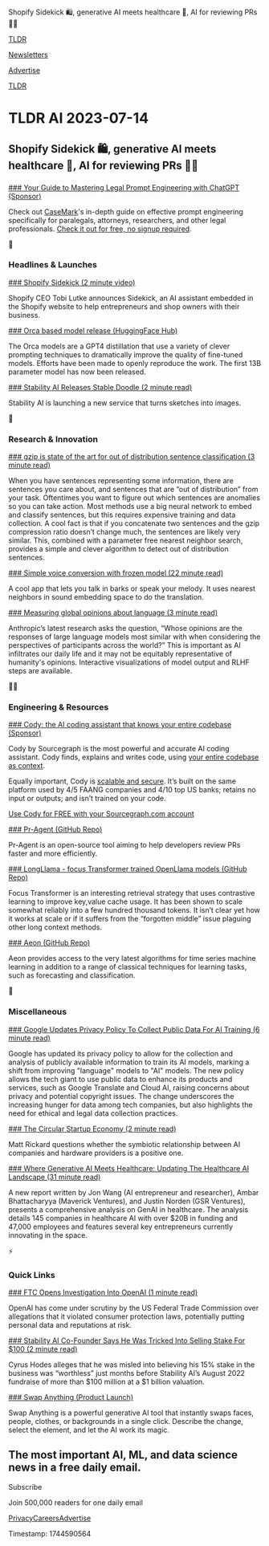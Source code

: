 Shopify Sidekick 🛍️, generative AI meets healthcare 🏥, AI for reviewing PRs 🧑‍💻

[TLDR](/)

[Newsletters](/newsletters)

[Advertise](https://advertise.tldr.tech/)

[TLDR](/)

# TLDR AI 2023-07-14

## Shopify Sidekick 🛍️, generative AI meets healthcare 🏥, AI for reviewing PRs 🧑‍💻

### 

[### Your Guide to Mastering Legal Prompt Engineering with ChatGPT (Sponsor)](https://www.legalpromptguide.com/?utm_source=tldrai)

Check out [CaseMark](https://www.casemark.ai/?utm_source=tldrai)'s in-depth guide on effective prompt engineering specifically for paralegals, attorneys, researchers, and other legal professionals. [Check it out for free, no signup required](https://www.legalpromptguide.com/?utm_source=tldrai).

🚀

### Headlines & Launches

[### Shopify Sidekick (2 minute video)](https://twitter.com/tobi/status/1679114154756669441?utm_source=tldrai)

Shopify CEO Tobi Lutke announces Sidekick, an AI assistant embedded in the Shopify website to help entrepreneurs and shop owners with their business.

[### Orca based model release (HuggingFace Hub)](https://huggingface.co/Open-Orca/OpenOrca-Preview1-13B?utm_source=tldrai)

The Orca models are a GPT4 distillation that use a variety of clever prompting techniques to dramatically improve the quality of fine-tuned models. Efforts have been made to openly reproduce the work. The first 13B parameter model has now been released.

[### Stability AI Releases Stable Doodle (2 minute read)](https://techcrunch.com/2023/07/13/stability-ai-releases-stable-doodle-a-sketch-to-image-tool/?utm_source=tldrai)

Stability AI is launching a new service that turns sketches into images.

🧠

### Research & Innovation

[### gzip is state of the art for out of distribution sentence classification (3 minute read)](https://github.com/bazingagin/npc_gzip?utm_source=tldrai)

When you have sentences representing some information, there are sentences you care about, and sentences that are “out of distribution” from your task. Oftentimes you want to figure out which sentences are anomalies so you can take action. Most methods use a big neural network to embed and classify sentences, but this requires expensive training and data collection. A cool fact is that if you concatenate two sentences and the gzip compression ratio doesn’t change much, the sentences are likely very similar. This, combined with a parameter free nearest neighbor search, provides a simple and clever algorithm to detect out of distribution sentences.

[### Simple voice conversion with frozen model (22 minute read)](https://arxiv.org/abs/2305.18975?utm_source=tldrai)

A cool app that lets you talk in barks or speak your melody. It uses nearest neighbors in sound embedding space to do the translation.

[### Measuring global opinions about language (3 minute read)](https://llmglobalvalues.anthropic.com/?utm_source=tldrai)

Anthropic’s latest research asks the question, “Whose opinions are the responses of large language models most similar with when considering the perspectives of participants across the world?” This is important as AI infiltrates our daily life and it may not be equitably representative of humanity's opinions. Interactive visualizations of model output and RLHF steps are available.

👨‍💻

### Engineering & Resources

[### Cody: the AI coding assistant that knows your entire codebase (Sponsor)](https://about.sourcegraph.com/cody?utm_campaign=fy24-q2-cody-newsletters&amp;utm_medium=sponsored&amp;utm_source=tldrnewsletter)

Cody by Sourcegraph is the most powerful and accurate AI coding assistant. Cody finds, explains and writes code, using [your entire codebase as context](https://about.sourcegraph.com/cody?utm_campaign=fy24-q2-cody-newsletters&utm_medium=sponsored&utm_source=tldrnewsletter).

Equally important, Cody is [scalable and secure](https://about.sourcegraph.com/cody?utm_campaign=fy24-q2-cody-newsletters&utm_medium=sponsored&utm_source=tldrnewsletter). It’s built on the same platform used by 4/5 FAANG companies and 4/10 top US banks; retains no input or outputs; and isn’t trained on your code.

[Use Cody for FREE with your Sourcegraph.com account](https://about.sourcegraph.com/cody?utm_campaign=fy24-q2-cody-newsletters&utm_medium=sponsored&utm_source=tldrnewsletter)

[### Pr-Agent (GitHub Repo)](https://github.com/Codium-ai/pr-agent?utm_source=tldrai)

Pr-Agent is an open-source tool aiming to help developers review PRs faster and more efficiently.

[### LongLlama - focus Transformer trained OpenLlama models (GitHub Repo)](https://github.com/cstankonrad/long_llama?utm_source=tldrai)

Focus Transformer is an interesting retrieval strategy that uses contrastive learning to improve key,value cache usage. It has been shown to scale somewhat reliably into a few hundred thousand tokens. It isn’t clear yet how it works at scale or if it suffers from the “forgotten middle” issue plaguing other long context methods.

[### Aeon (GitHub Repo)](https://github.com/aeon-toolkit/aeon?utm_source=tldrai)

Aeon provides access to the very latest algorithms for time series machine learning in addition to a range of classical techniques for learning tasks, such as forecasting and classification.

🎁

### Miscellaneous

[### Google Updates Privacy Policy To Collect Public Data For AI Training (6 minute read)](https://www.searchenginejournal.com/google-updates-privacy-policy-to-collect-public-data-for-ai-training/490715/?utm_source=tldrai)

Google has updated its privacy policy to allow for the collection and analysis of publicly available information to train its AI models, marking a shift from improving "language" models to "AI" models. The new policy allows the tech giant to use public data to enhance its products and services, such as Google Translate and Cloud AI, raising concerns about privacy and potential copyright issues. The change underscores the increasing hunger for data among tech companies, but also highlights the need for ethical and legal data collection practices.

[### The Circular Startup Economy (2 minute read)](https://matt-rickard.com/the-circular-startup-economy?utm_source=tldrai)

Matt Rickard questions whether the symbiotic relationship between AI companies and hardware providers is a positive one.

[### Where Generative AI Meets Healthcare: Updating The Healthcare AI Landscape (31 minute read)](https://www.linkedin.com/posts/jonxwang_generativeai-ai-startups-activity-7077748588918775808-iWxa/?utm_source=tldrai)

A new report written by Jon Wang (AI entrepreneur and researcher), Ambar Bhattacharyya (Maverick Ventures), and Justin Norden (GSR Ventures), presents a comprehensive analysis on GenAI in healthcare. The analysis details 145 companies in healthcare AI with over $20B in funding and 47,000 employees and features several key entrepreneurs currently innovating in the space.

⚡️

### Quick Links

[### FTC Opens Investigation Into OpenAI (1 minute read)](https://arstechnica.com/information-technology/2023/07/chasing-defamatory-hallucinations-ftc-opens-investigation-into-openai/?utm_source=tldrai)

OpenAI has come under scrutiny by the US Federal Trade Commission over allegations that it violated consumer protection laws, potentially putting personal data and reputations at risk.

[### Stability AI Co-Founder Says He Was Tricked Into Selling Stake For $100 (2 minute read)](https://archive.ph/RhoTw?utm_source=tldrai)

Cyrus Hodes alleges that he was misled into believing his 15% stake in the business was “worthless” just months before Stability AI’s August 2022 fundraise of more than $100 million at a $1 billion valuation.

[### Swap Anything (Product Launch)](https://www.producthunt.com/posts/swap-anything?utm_source=tldrai)

Swap Anything is a powerful generative AI tool that instantly swaps faces, people, clothes, or backgrounds in a single click. Describe the change, select the element, and let the AI work its magic.

## The most important AI, ML, and data science news in a free daily email.

Subscribe

Join 500,000 readers for one daily email

[Privacy](/privacy)[Careers](https://jobs.ashbyhq.com/tldr.tech)[Advertise](/ai/advertise)

Timestamp: 1744590564